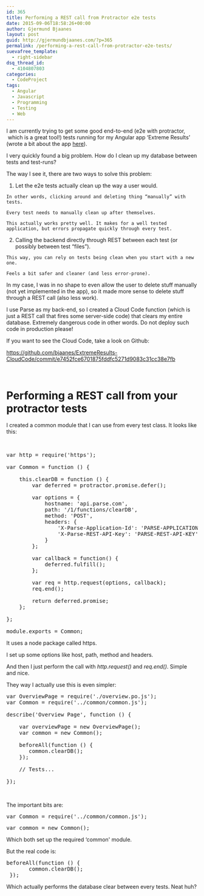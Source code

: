 ```yaml
---
id: 365
title: Performing a REST call from Protractor e2e tests
date: 2015-09-06T18:58:26+00:00
author: Gjermund Bjaanes
layout: post
guid: http://gjermundbjaanes.com/?p=365
permalink: /performing-a-rest-call-from-protractor-e2e-tests/
suevafree_template:
  - right-sidebar
dsq_thread_id:
  - 4104807803
categories:
  - CodeProject
tags:
  - Angular
  - Javascript
  - Programming
  - Testing
  - Web
---
```

I am currently trying to get some good end-to-end (e2e with protractor,  which is a great tool!) tests running for my Angular app ‘Extreme Results’ (wrote a bit about the app <a href="http://gjermundbjaanes.com/learning-web-dev-series-part-5-extreme-results/" target="_blank">here</a>).

I very quickly found a big problem. How do I clean up my database between tests and test-runs?

<!--more-->
The way I see it, there are two ways to solve this problem:

  1. Let the e2e tests actually clean up the way a user would.
  
    In other words, clicking around and deleting thing “manually” with tests.
  
    Every test needs to manually clean up after themselves.
  
    This actually works pretty well. It makes for a well tested application, but errors propagate quickly through every test.
  2. Calling the backend directly through REST between each test (or possibly between test “files”).
  
    This way, you can rely on tests being clean when you start with a new one.
  
    Feels a bit safer and cleaner (and less error-prone).

In my case, I was in no shape to even allow the user to delete stuff manually (not yet implemented in the app), so it made more sense to delete stuff through a REST call (also less work).

I use Parse as my back-end, so I created a Cloud Code function (which is just a REST call that fires some server-side code) that clears my entire database. Extremely dangerous code in other words. Do not deploy such code in production please!

If you want to see the Cloud Code, take a look on Github:
  
<a href="https://github.com/bjaanes/ExtremeResults-CloudCode/commit/e7452fce6701875fddfc5271d9083c31cc38e7fb" target="_blank">https://github.com/bjaanes/ExtremeResults-CloudCode/commit/e7452fce6701875fddfc5271d9083c31cc38e7fb</a>

&nbsp;

# Performing a REST call from your protractor tests

I created a common module that I can use from every test class. It looks like this:

&nbsp;

<pre class="lang:js decode:true">var http = require('https');

var Common = function () {

    this.clearDB = function () {
        var deferred = protractor.promise.defer();

        var options = {
            hostname: 'api.parse.com',
            path: '/1/functions/clearDB',
            method: 'POST',
            headers: {
                'X-Parse-Application-Id': 'PARSE-APPLICATION-ID',
                'X-Parse-REST-API-Key': 'PARSE-REST-API-KEY'
            }
        };

        var callback = function() {
            deferred.fulfill();
        };

        var req = http.request(options, callback);
        req.end();

        return deferred.promise;
    };

};

module.exports = Common;</pre>

It uses a node package called https.

I set up some options like host, path, method and headers.

And then I just perform the call with _http.request()_ and _req.end()_. Simple and nice.

They way I actually use this is even simpler:

<pre class="lang:js decode:true">var OverviewPage = require('./overview.po.js');
var Common = require('../common/common.js');

describe('Overview Page', function () {

    var overviewPage = new OverviewPage();
    var common = new Common();

    beforeAll(function () {
       common.clearDB();
    });

    // Tests...

});</pre>

&nbsp;

The important bits are:

<pre class="lang:js decode:true">var Common = require('../common/common.js');</pre>

<pre class="lang:js decode:true"><span class="pl-k">var</span> common <span class="pl-k">=</span> <span class="pl-k">new</span> <span class="pl-en">Common</span>();</pre>

Which both set up the required &#8216;common' module.

But the real code is:

<pre class="lang:js decode:true ">beforeAll(function () {
       common.clearDB();
 });
</pre>

Which actually performs the database clear between every tests. Neat huh?